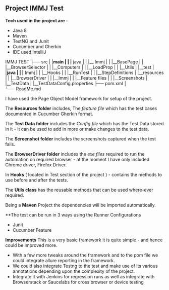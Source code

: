 Project IMMJ Test 
 - 
**Tech used in the project are -**
- Java 8 
- Maven 
- TestNG and Junit
- Cucumber and Gherkin
- IDE used IntelliJ

IMMJ TEST
├── src
|     |__main
|     |  |__ java
|     |    |__ Immj
|     |      |__BasePage
|     |      |__BrowserSelector
|     |      |__Computers
|     |      |__LoadProp
|     |      |__Utils
|     |__test
|       |__java
|       |  |__ Immj
|       |    |__Hooks
|       |    |__RunTest
|       |    |__StepDefinitions
|       |__resources
|       |  |__BrowserDriver
|       |  |__Immj
|       |    |__Feature files
|       |  |__Screenshots
|       |__TestData
|         |__TestDataConfig.properties
├── pom.xml
│  
└── ReadMe.md


I have used the Page Object Model framework for setup of the project.
 
The **Resources folder** includes, The _feature file_ which has the test cases documented in Cucumber Gherkin format.

The **Test Data folder** includes the _Config file_ which has the Test Data stored in it - It can be used to add in more or make changes to the test data.

The **Screenshot folder** includes the screenshots captured when the test fails.

The **BrowserDriver folder** includes the _exe files_ required to run the automation on required browser - at the moment I have only included Chrome driver, Firefox Driver.

In **Hooks** ( located in Test section of the project ) - contains the methods to use before and after the tests.

The **Utils class** has the reusable methods that can be used where-ever required.

Being a **Maven** Project the dependencies will be imported automatically.

**The test can be run in 3 ways using the Runner Configurations
- Junit
- Cucumber Feature


**Improvements**
This is a very basic framework it is quite simple - and hence could be improved more.
- With a few more tweaks around the framework and to the pom file we could integrate allure reporting in the framework.
- We could also integrate Testng to the test and make use of its various annotations depending upon the complexity of the project.
- Integrate it with Jenkins for regression runs as well as integrate with Browserstack or Saucelabs for cross browser or device testing  
